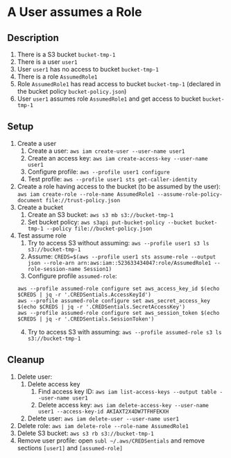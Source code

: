 # A User assumes a Role

## Description
1. There is a S3 bucket `bucket-tmp-1`
2. There is a user `user1`
3. User `user1` has no access to bucket `bucket-tmp-1`
4. There is a role `AssumedRole1`
5. Role `AssumedRole1` has read access to bucket `bucket-tmp-1` (declared in the bucket policy `bucket-policy.json`)
6. User `user1` assumes role `AssumedRole1` and get access to bucket `bucket-tmp-1`

## Setup
1. Create a user
	1. Create a user: `aws iam create-user --user-name user1`
	2. Create an access key: `aws iam create-access-key --user-name user1`
	3. Configure profile: `aws --profile user1 configure`
	4. Test profile: `aws --profile user1 sts get-caller-identity`
2. Create a role having access to the bucket (to be assumed by the user): `aws iam create-role --role-name AssumedRole1 --assume-role-policy-document file://trust-policy.json`
3. Create a bucket
	1. Create an S3 bucket: `aws s3 mb s3://bucket-tmp-1`
	2. Set bucket policy: `aws s3api put-bucket-policy --bucket bucket-tmp-1 --policy file://bucket-policy.json`
4. Test assume role
	1. Try to access S3 without assuming: `aws --profile user1 s3 ls s3://bucket-tmp-1`
	2. Assume: `CREDS=$(aws --profile user1 sts assume-role --output json --role-arn arn:aws:iam::523633434047:role/AssumedRole1 --role-session-name Session1)`
	3. Configure profile `assumed-role`:
	```
	aws --profile assumed-role configure set aws_access_key_id $(echo $CREDS | jq -r '.CREDSentials.AccessKeyId')
	aws --profile assumed-role configure set aws_secret_access_key $(echo $CREDS | jq -r '.CREDSentials.SecretAccessKey')
	aws --profile assumed-role configure set aws_session_token $(echo $CREDS | jq -r '.CREDSentials.SessionToken')
	```
	4. Try to access S3 with assuming: `aws --profile assumed-role s3 ls s3://bucket-tmp-1`

## Cleanup
1. Delete user: 
	1. Delete access key
		1. Find access key ID: `aws iam list-access-keys --output table --user-name user1`
		2. Delete access key: `aws iam delete-access-key --user-name user1 --access-key-id AKIAXT2X4DW7TFHFEKXH`
	2. Delete user: `aws iam delete-user --user-name user1`
2. Delete role: `aws iam delete-role --role-name AssumedRole1`
3. Delete S3 bucket: `aws s3 rb s3://bucket-tmp-1`
4. Remove user profile: open `subl ~/.aws/CREDSentials` and remove sections `[user1]` and `[assumed-role]`
